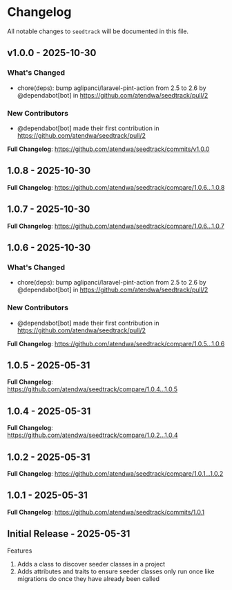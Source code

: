 # Changelog

All notable changes to `seedtrack` will be documented in this file.

## v1.0.0 - 2025-10-30

### What's Changed

* chore(deps): bump aglipanci/laravel-pint-action from 2.5 to 2.6 by @dependabot[bot] in https://github.com/atendwa/seedtrack/pull/2

### New Contributors

* @dependabot[bot] made their first contribution in https://github.com/atendwa/seedtrack/pull/2

**Full Changelog**: https://github.com/atendwa/seedtrack/commits/v1.0.0

## 1.0.8 - 2025-10-30

**Full Changelog**: https://github.com/atendwa/seedtrack/compare/1.0.6...1.0.8

## 1.0.7 - 2025-10-30

**Full Changelog**: https://github.com/atendwa/seedtrack/compare/1.0.6...1.0.7

## 1.0.6 - 2025-10-30

### What's Changed

* chore(deps): bump aglipanci/laravel-pint-action from 2.5 to 2.6 by @dependabot[bot] in https://github.com/atendwa/seedtrack/pull/2

### New Contributors

* @dependabot[bot] made their first contribution in https://github.com/atendwa/seedtrack/pull/2

**Full Changelog**: https://github.com/atendwa/seedtrack/compare/1.0.5...1.0.6

## 1.0.5 - 2025-05-31

**Full Changelog**: https://github.com/atendwa/seedtrack/compare/1.0.4...1.0.5

## 1.0.4 - 2025-05-31

**Full Changelog**: https://github.com/atendwa/seedtrack/compare/1.0.2...1.0.4

## 1.0.2 - 2025-05-31

**Full Changelog**: https://github.com/atendwa/seedtrack/compare/1.0.1...1.0.2

## 1.0.1 - 2025-05-31

**Full Changelog**: https://github.com/atendwa/seedtrack/commits/1.0.1

## Initial Release - 2025-05-31

Features

1. Adds a class to discover seeder classes in a project
2. Adds attributes and traits to ensure seeder classes only run once like migrations do once they have already been called
